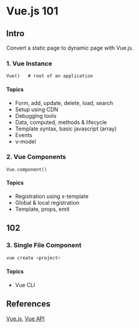 # Vue.js 101
## Intro
Convert a static page to dynamic page with Vue.js.

### 1. Vue Instance
```
Vue()   # root of an application
```

#### Topics
- Form, add, update, delete, load, search
- Setup using CDN
- Debugging tools
- Data, computed, methods & lifecycle
- Template syntax, basic javascript (array)
- Events
- v-model

### 2. Vue Components
```
Vue.component()
```

#### Topics
- Registration using x-template
- Global & local registration
- Template, props, emit

## 102

### 3. Single File Component
```bash
vue create <project>
```

#### Topics
- Vue CLI

## References
[Vue.js](https://vuejs.org/), [Vue API](https://vuejs.org/v2/api/)